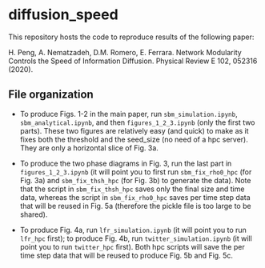 # diffusion_speed

This repository hosts the code to reproduce results of the following paper:
  
H. Peng, A. Nematzadeh, D.M. Romero, E. Ferrara. Network Modularity Controls the Speed of Information Diffusion. Physical Review E 102, 052316 (2020).


## File organization

* To produce Figs. 1-2 in the main paper, run `sbm_simulation.ipynb`, `sbm_analytical.ipynb`, and then `figures_1_2_3.ipynb` (only the first two parts). These two figures are relatively easy (and quick) to make as it fixes both the threshold and the seed_size (no need of a hpc server). They are only a horizontal slice of Fig. 3a.

* To produce the two phase diagrams in Fig. 3, run the last part in `figures_1_2_3.ipynb` (it will point you to first run `sbm_fix_rho0_hpc` (for Fig. 3a) and `sbm_fix_thsh_hpc` (for Fig. 3b) to generate the data). Note that the script in `sbm_fix_thsh_hpc` saves only the final size and time data, whereas the script in `sbm_fix_rho0_hpc` saves per time step data that will be reused in Fig. 5a (therefore the pickle file is too large to be shared). 

* To produce Fig. 4a, run `lfr_simulation.ipynb` (it will point you to run `lfr_hpc` first); to produce Fig. 4b, run `twitter_simulation.ipynb` (it will point you to run `twitter_hpc` first). Both hpc scripts will save the per time step data that will be reused to produce Fig. 5b and Fig. 5c.
